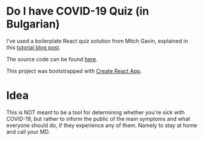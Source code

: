 # Do I have COVID-19 Quiz (in Bulgarian)

I've used a boilerplate React quiz solution from Mitch Gavin, explained in this [tutorial blog post](https://mitchgavan.com/react-quiz/).

The source code can be found [here](https://github.com/mitchgavan/react-multi-choice-quiz).

This project was bootstrapped with [Create React App](https://github.com/facebook/create-react-app).

# Idea

This is NOT meant to be a tool for determining whether you're sick with COVID-19, but rather to inform the public of the main symptoms and what everyone should do, if they experience any of them. Namely to stay at home and call your MD.